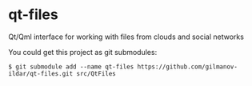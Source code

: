 # qt-files
Qt/Qml interface for working with files from clouds and social networks

You could get this project as git submodules:
```
$ git submodule add --name qt-files https://github.com/gilmanov-ildar/qt-files.git src/QtFiles
```
